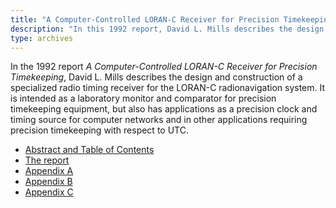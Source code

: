 ```yaml
---
title: "A Computer-Controlled LORAN-C Receiver for Precision Timekeeping"
description: "In this 1992 report, David L. Mills describes the design and construction of a specialized radio timing receiver for the LORAN-C radionavigation system."
type: archives
---
```


In the 1992 report _A Computer-Controlled LORAN-C Receiver for Precision Timekeeping_, David L. Mills describes the design and construction of a specialized radio timing receiver for the LORAN-C radionavigation system. It is intended as a laboratory monitor and comparator for precision timekeeping equipment, but also has applications as a precision clock and timing source for computer networks and in other applications requiring precision timekeeping with respect to UTC.

* [Abstract and Table of Contents](/reflib/reports/loran/lorana.pdf)
* [The report](/reflib/reports/loran/loranb.pdf)
* [Appendix A](/reflib/reports/loran/loranc.pdf)
* [Appendix B](/reflib/reports/loran/lorand.pdf)
* [Appendix C](/reflib/reports/loran/lorane.pdf)

<br>